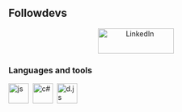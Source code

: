 ## Followdevs

<div id="socials" align="center">
  <a href="https://discordapp.com/users/335154369706328065">
    <img src="https://ezwow.org/uploads/monthly_12_2019/post-2-0-24646800-1576927826.png" width="150" height="50" alt="LinkedIn"/>
  </a>
</div>

### Languages and tools

<img src="https://cdn.jsdelivr.net/gh/devicons/devicon/icons/javascript/javascript-original.svg" title="js" width="40" height="40"/>&nbsp;
<img src="https://cdn.jsdelivr.net/gh/devicons/devicon@latest/icons/csharp/csharp-original.svg" title="c#" width="40" height="40"/>&nbsp;
<img src="https://cdn.jsdelivr.net/gh/devicons/devicon@latest/icons/discordjs/discordjs-original.svg" title="d.js" width="40" height="40"/>&nbsp;
